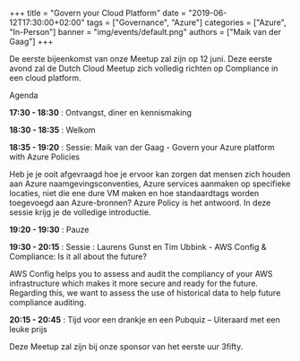 +++
title = "Govern your Cloud Platform"
date = "2019-06-12T17:30:00+02:00"
tags = ["Governance", "Azure"]
categories = ["Azure", "In-Person"]
banner = "img/events/default.png"
authors = ["Maik van der Gaag"]
+++

De eerste bijeenkomst van onze Meetup zal zijn op 12 juni. Deze eerste avond zal de Dutch Cloud Meetup zich volledig richten op Compliance in een cloud platform.

Agenda

**17:30 - 18:30** : Ontvangst, diner en kennismaking

**18:30 - 18:35** : Welkom

**18:35 - 19:20** : Sessie: Maik van der Gaag - Govern your Azure platform with Azure Policies


Heb je je ooit afgevraagd hoe je ervoor kan zorgen dat mensen zich houden aan Azure naamgevingsconventies, Azure services aanmaken op specifieke locaties, niet die ene dure VM maken en hoe standaardtags worden toegevoegd aan Azure-bronnen?
Azure Policy is het antwoord. In deze sessie krijg je de volledige introductie.

**19:20 - 19:30** : Pauze

**19:30 - 20:15** : Sessie : Laurens Gunst en Tim Ubbink - AWS Config & Compliance: Is it all about the future?


AWS Config helps you to assess and audit the compliancy of your AWS infrastructure which makes it more secure and ready for the future. Regarding this, we want to assess the use of historical data to help future compliance auditing.

**20:15 - 20:45** : Tijd voor een drankje en een Pubquiz – Uiteraard met een leuke prijs


Deze Meetup zal zijn bij onze sponsor van het eerste uur 3fifty.